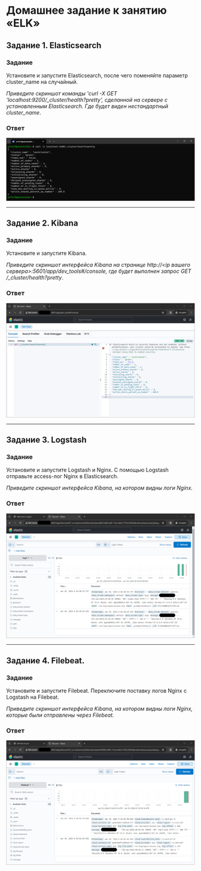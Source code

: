 # Домашнее задание к занятию «ELK»

## Задание 1. Elasticsearch 
### Задание
Установите и запустите Elasticsearch, после чего поменяйте параметр cluster_name на случайный. 

*Приведите скриншот команды 'curl -X GET 'localhost:9200/_cluster/health?pretty', сделанной на сервере с установленным Elasticsearch. Где будет виден нестандартный cluster_name*.

### Ответ
![](img/hw03_t01.png)

---

## Задание 2. Kibana
### Задание
Установите и запустите Kibana.

*Приведите скриншот интерфейса Kibana на странице http://<ip вашего сервера>:5601/app/dev_tools#/console, где будет выполнен запрос GET /_cluster/health?pretty*.

### Ответ
![](img/hw03_t02.png)

---

## Задание 3. Logstash
### Задание
Установите и запустите Logstash и Nginx. С помощью Logstash отправьте access-лог Nginx в Elasticsearch. 

*Приведите скриншот интерфейса Kibana, на котором видны логи Nginx.*

### Ответ
![](img/hw03_t03.png)

---

## Задание 4. Filebeat. 
### Задание
Установите и запустите Filebeat. Переключите поставку логов Nginx с Logstash на Filebeat. 

*Приведите скриншот интерфейса Kibana, на котором видны логи Nginx, которые были отправлены через Filebeat.*

### Ответ
![](img/hw03_t04.png)